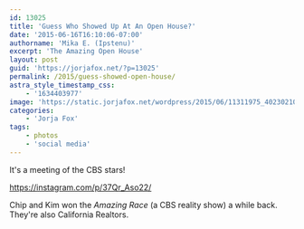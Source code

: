 ```yaml
---
id: 13025
title: 'Guess Who Showed Up At An Open House?'
date: '2015-06-16T16:10:06-07:00'
authorname: 'Mika E. (Ipstenu)'
excerpt: 'The Amazing Open House'
layout: post
guid: 'https://jorjafox.net/?p=13025'
permalink: /2015/guess-showed-open-house/
astra_style_timestamp_css:
    - '1634403977'
image: 'https://static.jorjafox.net/wordpress/2015/06/11311975_402302106624047_1701540350_n.jpg'
categories:
    - 'Jorja Fox'
tags:
    - photos
    - 'social media'
---
```


It's a meeting of the CBS stars!

https://instagram.com/p/37Qr_Aso22/

Chip and Kim won the _Amazing Race_ (a CBS reality show) a while back. They're also California Realtors.
